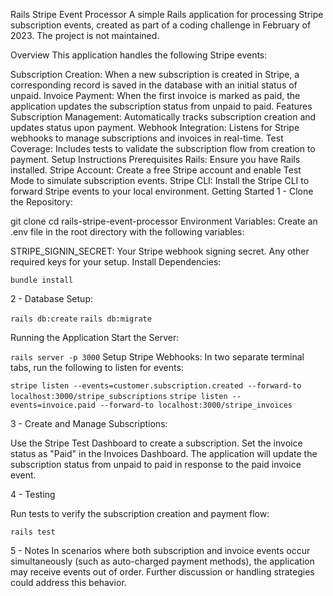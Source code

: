 Rails Stripe Event Processor
A simple Rails application for processing Stripe subscription events, created as part of a coding challenge in February of 2023. The project is not maintained.

Overview
This application handles the following Stripe events:

Subscription Creation: When a new subscription is created in Stripe, a corresponding record is saved in the database with an initial status of unpaid.
Invoice Payment: When the first invoice is marked as paid, the application updates the subscription status from unpaid to paid.
Features
Subscription Management: Automatically tracks subscription creation and updates status upon payment.
Webhook Integration: Listens for Stripe webhooks to manage subscriptions and invoices in real-time.
Test Coverage: Includes tests to validate the subscription flow from creation to payment.
Setup Instructions
Prerequisites
Rails: Ensure you have Rails installed.
Stripe Account: Create a free Stripe account and enable Test Mode to simulate subscription events.
Stripe CLI: Install the Stripe CLI to forward Stripe events to your local environment.
Getting Started
1 - Clone the Repository:


git clone <repository-url>
cd rails-stripe-event-processor
Environment Variables: Create an .env file in the root directory with the following variables:

STRIPE_SIGNIN_SECRET: Your Stripe webhook signing secret.
Any other required keys for your setup.
Install Dependencies:

`bundle install`

2 - Database Setup:

`rails db:create`
`rails db:migrate`

Running the Application
Start the Server:

`rails server -p 3000`
Setup Stripe Webhooks: In two separate terminal tabs, run the following to listen for events:


`stripe listen --events=customer.subscription.created --forward-to localhost:3000/stripe_subscriptions`
`stripe listen --events=invoice.paid --forward-to localhost:3000/stripe_invoices`


3 - Create and Manage Subscriptions:

Use the Stripe Test Dashboard to create a subscription.
Set the invoice status as "Paid" in the Invoices Dashboard.
The application will update the subscription status from unpaid to paid in response to the paid invoice event.

4 - Testing

Run tests to verify the subscription creation and payment flow:

`rails test`

5 - Notes
In scenarios where both subscription and invoice events occur simultaneously (such as auto-charged payment methods), the application may receive events out of order. Further discussion or handling strategies could address this behavior.
